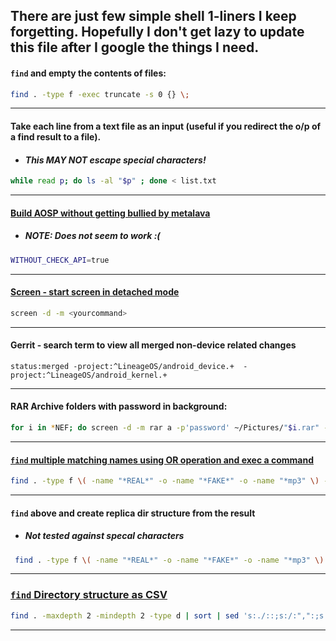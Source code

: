 ## There are just few simple shell 1-liners I keep forgetting. Hopefully I don't get lazy to update this file after I google the things I need.

#### `find` and empty the contents of files:

```bash
find . -type f -exec truncate -s 0 {} \;
```
---
#### Take each line from a text file as an input (useful if you redirect the o/p of a find result to a file).
 - #### *This MAY NOT escape special characters!*
```bash
while read p; do ls -al "$p" ; done < list.txt
```
---
#### [Build AOSP without getting bullied by metalava](https://sx.ix5.org/info/building-android/#fnref:2)
 - ##### *NOTE: Does not seem to work :(*
```bash
WITHOUT_CHECK_API=true
```
---
#### [Screen - start screen in detached mode](https://superuser.com/a/454914)
```bash
screen -d -m <yourcommand>
```
---
#### Gerrit - search term to view all merged non-device related changes
```
status:merged -project:^LineageOS/android_device.+  -project:^LineageOS/android_kernel.+
```
---
#### RAR Archive folders with password in background:
```bash
for i in *NEF; do screen -d -m rar a -p'password' ~/Pictures/"$i.rar" -m0 -v500M -r "$i"/* ; done
```
---
#### [`find` multiple matching names using OR operation and exec a command](https://unix.stackexchange.com/a/50613)
```bash
find . -type f \( -name "*REAL*" -o -name "*FAKE*" -o -name "*mp3" \) -exec basename {} \;
```
---
#### `find` above and create replica dir structure from the result
 - ##### *Not tested against specal characters*
```bash
 find . -type f \( -name "*REAL*" -o -name "*FAKE*" -o -name "*mp3" \) -exec dirname {} \; | xargs -I {} bash -c 'mkdir -p ./FAKES/"{}"'
```
---
### [`find` Directory structure as CSV](https://stackoverflow.com/a/58606757)
```bash
find . -maxdepth 2 -mindepth 2 -type d | sort | sed 's:./::;s:/:",":;s:^:":;s:$:":g;' > file.csv
```
---
